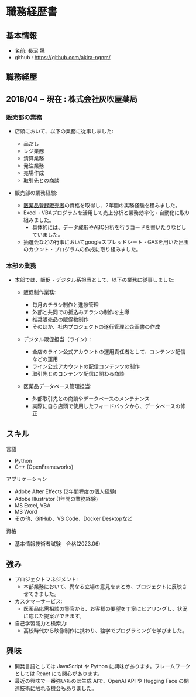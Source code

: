 # 職務経歴書

## 基本情報
- 名前: 長沼 晟
- github : https://github.com/akira-ngnm/
## 職務経歴
## 2018/04 ~ 現在 : 株式会社灰吹屋薬局

### 販売部の業務
- 店頭において、以下の業務に従事しました:
    - 品だし
    - レジ業務
    - 清算業務
    - 発注業務
    - 売場作成
    - 取引先との商談

- 販売部の業務経験:
    - [医薬品登録販売者](https://zenyaku.or.jp/aiming)の資格を取得し、2年間の実務経験を積みました。
    - Excel・VBAプログラムを活用して売上分析と業務効率化・自動化に取り組みました。
      -  具体的には、データ成形やABC分析を行うコードを書いたりなどしていました。
    -  抽選会などの行事においてgoogleスプレッドシート・GASを用いた出玉のカウント・プログラムの作成に取り組みました。

### 本部の業務
- 本部では、販促・デジタル系担当として、以下の業務に従事しました:
    - 販促制作業務:
        - 毎月のチラシ制作と進捗管理
        - 外部と共同での折込みチラシの制作を主導
        - 推奨販売品の販促物制作
        - そのほか、社内プロジェクトの遂行管理と企画書の作成

    - デジタル販促担当（ライン）:
        - 全店のライン公式アカウントの運用責任者として、コンテンツ配信などの運用
        - ライン公式アカウントの配信コンテンツの制作
        - 取引先とのコンテンツ配信に関わる商談

    - 医薬品データベース管理担当:
        - 外部取引先との商談やデータベースのメンテナンス
        - 実際に自ら店頭で使用したフィードバックから、データベースの修正

## スキル

言語
- Python
- C++ (OpenFrameworks)

アプリケーション
- Adobe After Effects (2年間程度の個人経験)
- Adobe Illustrator (1年間の業務経験)
- MS Excel, VBA
- MS Word
- その他、GitHub、VS Code、Docker Desktopなど

資格
- 基本情報技術者試験　合格(2023.06)

## 強み

- プロジェクトマネジメント:
    - 本部業務において、異なる立場の意見をまとめ、プロジェクトに反映させてきました。
- カスタマーサービス:
    - 医薬品応需相談の警官から、お客様の要望を丁寧にヒアリングし、状況に応じた提案ができます。
- 自己学習能力と検索力:
    - 高校時代から映像制作に携わり、独学でプログラミングを学びました。

## 興味

- 開発言語としては JavaScript や Python に興味があります。フレームワークとしては React にも関心があります。
- 最近の興味で一番強いものは生成 AIで、OpenAI API や Hugging Face の関連技術に触れる機会もありました。
